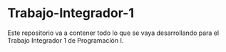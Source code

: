 # Trabajo-Integrador-1
Este repositorio va a contener todo lo que se vaya desarrollando para el Trabajo Integrador 1 de Programación I.
